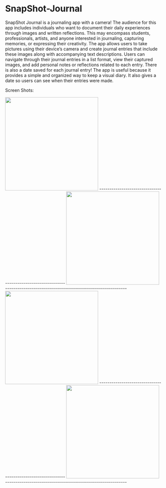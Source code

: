 # SnapShot-Journal
SnapShot Journal is a journaling app with a camera!
The audience for this app includes individuals who want to document their daily experiences through images and written reflections. This may encompass students, professionals, artists, and anyone interested in journaling, capturing memories, or expressing their creativity.
The app allows users to take pictures using their device’s camera and create journal entries that include these images along with accompanying text descriptions. Users can navigate through their journal entries in a list format, view their captured images, and add personal notes or reflections related to each entry. There is also a date saved for each journal entry!
The app is useful because it provides a simple and organized way to keep a visual diary. It also gives a date so users can see when their entries were made.


Screen Shots:


<img src="https://github.com/user-attachments/assets/e33f4946-d31b-40e7-8876-9558390a880a" width=300 />
-------------------------------------------------------------
<img src="https://github.com/user-attachments/assets/5a4ba75e-56b4-42f4-8ecf-f1dff25444bc" width=300 />
-------------------------------------------------------------
<img src ="https://github.com/user-attachments/assets/c09d267c-8c90-43ba-9183-8901c2c1dc9c" width=300 />
-------------------------------------------------------------
<img src = "https://github.com/user-attachments/assets/a165201c-b19c-4dc5-8aef-e45772e2e719" width=300 />
-------------------------------------------------------------






